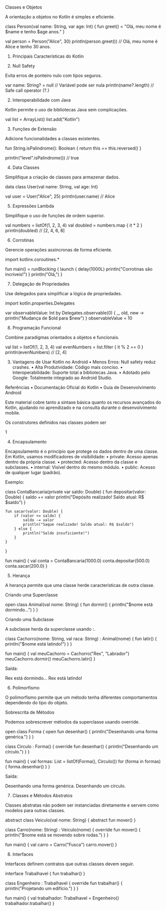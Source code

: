
Classes e Objetos

A orientação a objetos no Kotlin é simples e eficiente.

class Person(val name: String, var age: Int) {
    fun greet() = "Olá, meu nome é $name e tenho $age anos."
}

val person = Person("Alice", 30)
println(person.greet()) // Olá, meu nome é Alice e tenho 30 anos.

1. Principais Características do Kotlin

2. Null Safety

Evita erros de ponteiro nulo com tipos seguros.

var name: String? = null // Variável pode ser nula
println(name?.length)    // Safe call operator (?.)

2. Interoperabilidade com Java

Kotlin permite o uso de bibliotecas Java sem complicações.

val list = ArrayList<String>()
list.add("Kotlin")

3. Funções de Extensão

Adicione funcionalidades a classes existentes.

fun String.isPalindrome(): Boolean {
    return this == this.reversed()
}

println("level".isPalindrome()) // true

4. Data Classes

Simplifique a criação de classes para armazenar dados.

data class User(val name: String, val age: Int)

val user = User("Alice", 25)
println(user.name) // Alice

5. Expressões Lambda

Simplifique o uso de funções de ordem superior.

val numbers = listOf(1, 2, 3, 4)
val doubled = numbers.map { it * 2 }
println(doubled) // [2, 4, 6, 8]

6. Corrotinas

Gerencie operações assíncronas de forma eficiente.

import kotlinx.coroutines.*

fun main() = runBlocking {
    launch {
        delay(1000L)
        println("Corrotinas são incríveis!")
    }
    println("Olá,")
}

7. Delegação de Propriedades

Use delegados para simplificar a lógica de propriedades.

import kotlin.properties.Delegates

var observableValue: Int by Delegates.observable(0) { _, old, new ->
    println("Mudança de $old para $new")
}
observableValue = 10

8. Programação Funcional

Combine paradigmas orientados a objetos e funcionais.

val list = listOf(1, 2, 3, 4)
val evenNumbers = list.filter { it % 2 == 0 }
println(evenNumbers) // [2, 4]

3. Vantagens de Usar Kotlin no Android
	•	Menos Erros: Null safety reduz crashes.
	•	Alta Produtividade: Código mais conciso.
	•	Interoperabilidade: Suporte total a bibliotecas Java.
	•	Adotado pelo Google: Totalmente integrado ao Android Studio.

Referências
	•	Documentação Oficial do Kotlin
	•	Guia de Desenvolvimento Android

Este material cobre tanto a sintaxe básica quanto os recursos avançados do Kotlin, ajudando no aprendizado e na consulta durante o desenvolvimento mobile.


Os construtores definidos nas classes podem ser




1

4. Encapsulamento

Encapsulamento é o princípio que protege os dados dentro de uma classe. Em Kotlin, usamos modificadores de visibilidade:
	•	private: Acesso apenas dentro da própria classe.
	•	protected: Acesso dentro da classe e subclasses.
	•	internal: Visível dentro do mesmo módulo.
	•	public: Acesso de qualquer lugar (padrão).

Exemplo:

class ContaBancaria(private var saldo: Double) {
    fun depositar(valor: Double) {
        saldo += valor
        println("Depósito realizado! Saldo atual: R$ $saldo")
    }

    fun sacar(valor: Double) {
        if (valor <= saldo) {
            saldo -= valor
            println("Saque realizado! Saldo atual: R$ $saldo")
        } else {
            println("Saldo insuficiente!")
        }
    }
}

fun main() {
    val conta = ContaBancaria(1000.0)
    conta.depositar(500.0)
    conta.sacar(200.0)
}

5. Herança

A herança permite que uma classe herde características de outra classe.

Criando uma Superclasse

open class Animal(val nome: String) {
    fun dormir() {
        println("$nome está dormindo...")
    }
}

Criando uma Subclasse

A subclasse herda da superclasse usando :.

class Cachorro(nome: String, val raca: String) : Animal(nome) {
    fun latir() {
        println("$nome está latindo!")
    }
}

fun main() {
    val meuCachorro = Cachorro("Rex", "Labrador")
    meuCachorro.dormir()
    meuCachorro.latir()
}

Saída:

Rex está dormindo...
Rex está latindo!

6. Polimorfismo

O polimorfismo permite que um método tenha diferentes comportamentos dependendo do tipo do objeto.

Sobrescrita de Métodos

Podemos sobrescrever métodos da superclasse usando override.

open class Forma {
    open fun desenhar() {
        println("Desenhando uma forma genérica.")
    }
}

class Circulo : Forma() {
    override fun desenhar() {
        println("Desenhando um círculo.")
    }
}

fun main() {
    val formas: List<Forma> = listOf(Forma(), Circulo())
    for (forma in formas) {
        forma.desenhar()
    }
}

Saída:

Desenhando uma forma genérica.
Desenhando um círculo.

7. Classes e Métodos Abstratos

Classes abstratas não podem ser instanciadas diretamente e servem como modelos para outras classes.

abstract class Veiculo(val nome: String) {
    abstract fun mover()
}

class Carro(nome: String) : Veiculo(nome) {
    override fun mover() {
        println("$nome está se movendo sobre rodas.")
    }
}

fun main() {
    val carro = Carro("Fusca")
    carro.mover()
}

8. Interfaces

Interfaces definem contratos que outras classes devem seguir.

interface Trabalhavel {
    fun trabalhar()
}

class Engenheiro : Trabalhavel {
    override fun trabalhar() {
        println("Projetando um edifício.")
    }
}

fun main() {
    val trabalhador: Trabalhavel = Engenheiro()
    trabalhador.trabalhar()
}




